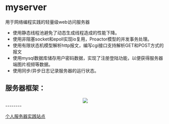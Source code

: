 # myserver
用于网络编程实践的轻量级web访问服务器
* 使用静态线程池避免了动态生成线程造成的性能下降。
* 使用非阻塞socket和epoll实现io复用，Proactor模型的并发事务处理。
* 使用有限状态机模型解析http报文，编写cgi接口支持解析GET和POST方式的报文
* 使用mysql数据库储存用户密码数据，实现了注册登陆功能，以便获得服务器端图片视频等数据。
* 使用同步/异步日志记录服务器的运行状态。

服务器框架：
---------------------
<div align=center><img src="https://www.hualigs.cn/image/6061eb624735b.jpg"/> </div>
--------  

[个人服务器实践站点](http://82.157.21.191:9006/)
